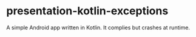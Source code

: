 # presentation-kotlin-exceptions
A simple Android app written in Kotlin. It complies but crashes at runtime.

